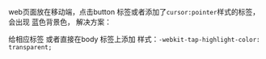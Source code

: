 web页面放在移动端，点击button 标签或者添加了`cursor:pointer`样式的标签，会出现 蓝色背景色， 解决方案：

给相应标签 或者直接在body 标签上添加 样式：`-webkit-tap-highlight-color: transparent;`
